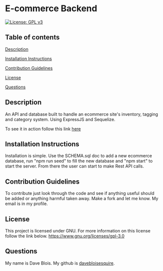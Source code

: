 # E-commerce Backend
[![License: GPL v3](https://img.shields.io/badge/License-GPLv3-blue.svg)](https://www.gnu.org/licenses/gpl-3.0)
## Table of contents

 [Description](#description)

 [Installation Instructions](#installation-instructions)

 [Contribution Guidelines](#contribution-guidelines)

 [License](#license)

 [Questions](#questions)
## Description
An API and database built to handle an ecommerce site's inventory, tagging and category system. Using ExpressJS and Sequelize.

To see it in action follow this link [here](https://drive.google.com/file/d/1pH8HA8y7YlNJU2yeleRSLctSv-hvWHGk/view)

## Installation Instructions
Installation is simple. Use the SCHEMA.sql doc to add a new ecommerce database, run "npm run seed" to fill the new database and "npm start" to start the server. From there the user can start to make Rest API calls.


## Contribution Guidelines
To contribute just look through the code and see if anything useful should be added or anything harmful taken away. Make a fork and let me know. My email is in my profile.


## License
This project is licensed under GNU. For more information on this license follow the link below.
https://www.gnu.org/licenses/gpl-3.0

## Questions
My name is Dave Blois.
My github is [davebloisesquire](https://github.com/davebloisesquire).
